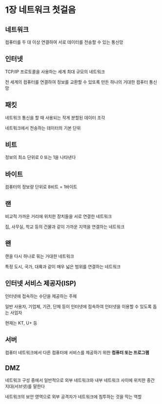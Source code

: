 # 1장 네트워크 첫걸음

## 네트워크

컴퓨터를 두 대 이상 연결하여 서로 데이터를 전송할 수 있는 통신망

## 인터넷

TCP/IP 프로토콜을 사용하는 세계 최대 규모의 네트워크

전 세계의 컴퓨터를 연결하여 정보를 교환할 수 있또록 만든 하나의 거대한 컴퓨터 통신망

## 패킷

네트워크 통신을 할 때 사용되는 작게 분할된 데이터 조각

네트워크에서 전송하는 데이터의 기본 단위

## 비트

정보의 최소 단위로 0 또는 1을 나타낸다

## 바이트

컴퓨터의 정보량 단위로 8비트 = 1바이트

## 랜

비교적 가까운 거리에 위치한 장치들을 서로 연결한 네트워크

집, 사무실, 학교 등의 건물과 같이 가까운 지역을 연결하는 네트워크

## 왠

랜을 다시 하나로 묶는 거대한 네트워크

특정 도시, 국가, 대륙과 같이 매우 넓은 범위를 연결하는 네트워크

## 인터넷 서비스 제공자(ISP)

인터넷에 접속하는 수단을 제공하는 주체

일반 사용자, 기업체, 기관, 단체 등이 인터넷에 접속하여 인터넷을 이용할 수 있도록 돕는 사업자  

현재는 KT, U+ 등

## 서버

컴퓨터 네트워크에서 다른 컴퓨터에 서비스를 제공하기 위한 **컴퓨터 또는 프로그램**

## DMZ

네트워크 구성 중에서 일반적으로 외부 네트워크와 내부 네트워크 사이에 위치한 중간 지대(서브넷)를 말한다  

네트워크의 보안 영역으로 외부 공격자가 네트워크에 침투하는 것을 막는 역할
